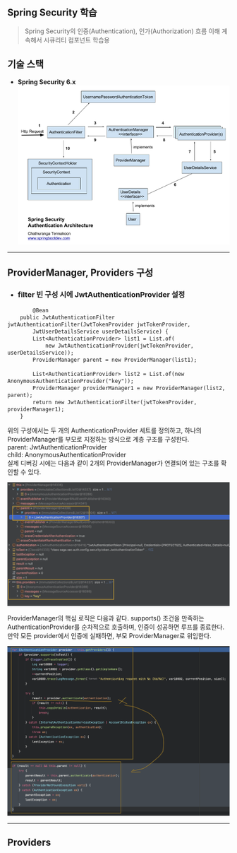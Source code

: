 ## Spring Security 학습

> Spring Security의 인증(Authentication), 인가(Authorization) 흐름 이해
> 계속해서 시큐리티 컴포넌트 학습용

## 기술 스택

- **Spring Security 6.x**
![sec.png](src/main/resources/static/sec.png)

---

## ProviderManager, Providers 구성
- ### filter 빈 구성 시에 JwtAuthenticationProvider 설정

```
        @Bean
	public JwtAuthenticationFilter jwtAuthenticationFilter(JwtTokenProvider jwtTokenProvider,
		JwtUserDetailsService userDetailsService) {
		List<AuthenticationProvider> list1 = List.of(
			new JwtAuthenticationProvider(jwtTokenProvider, userDetailsService));
		ProviderManager parent = new ProviderManager(list1);

		List<AuthenticationProvider> list2 = List.of(new AnonymousAuthenticationProvider("key"));
		ProviderManager providerManager1 = new ProviderManager(list2, parent);
		return new JwtAuthenticationFilter(jwtTokenProvider, providerManager1);
	}
```

위의 구성에서는 두 개의 AuthenticationProvider 세트를 정의하고, 하나의 ProviderManager를 부모로 지정하는 방식으로 계층 구조를 구성한다.  
parent: JwtAuthenticationProvider  
child: AnonymousAuthenticationProvider  
실제 디버깅 시에는 다음과 같이 2개의 ProviderManager가 연결되어 있는 구조를 확인할 수 있다.  

![providers.png](src/main/resources/static/providers.png)


ProviderManager의 핵심 로직은 다음과 같다. supports() 조건을 만족하는 AuthenticationProvider를 순차적으로 호출하며, 인증이 성공하면 루프를 종료한다.   
만약 모든 provider에서 인증에 실패하면, 부모 ProviderManager로 위임한다.

![providers_code.png](src/main/resources/static/providers_code.png)


---
## Providers
